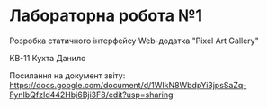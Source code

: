 # Лабораторна робота №1

Розробка статичного інтерфейсу Web-додатка "Pixel Art Gallery"

КВ-11 Кухта Данило

Посилання на документ звіту:
https://docs.google.com/document/d/1WIkN8WbdpYi3jpsSaZq-FynIbQfzId442Hbj6Bji3F8/edit?usp=sharing
